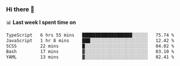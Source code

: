 ### Hi there 👋

<!--
**DBvc/DBvc** is a ✨ _special_ ✨ repository because its `README.md` (this file) appears on your GitHub profile.

Here are some ideas to get you started:

- 🔭 I’m currently working on ...
- 🌱 I’m currently learning ...
- 👯 I’m looking to collaborate on ...
- 🤔 I’m looking for help with ...
- 💬 Ask me about ...
- 📫 How to reach me: ...
- 😄 Pronouns: ...
- ⚡ Fun fact: ...
-->

📊 **Last week I spent time on**
<!--START_SECTION:waka-->

```txt
TypeScript   6 hrs 55 mins   ███████████████████░░░░░░   75.74 %
JavaScript   1 hr 8 mins     ███░░░░░░░░░░░░░░░░░░░░░░   12.42 %
SCSS         22 mins         █░░░░░░░░░░░░░░░░░░░░░░░░   04.02 %
Bash         17 mins         ▓░░░░░░░░░░░░░░░░░░░░░░░░   03.10 %
YAML         13 mins         ▓░░░░░░░░░░░░░░░░░░░░░░░░   02.41 %
```

<!--END_SECTION:waka-->
